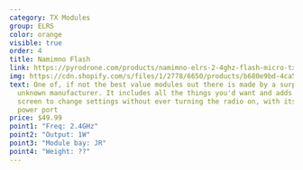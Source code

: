 ```yaml
---
category: TX Modules
group: ELRS
color: orange
visible: true
order: 4
title: Namimno Flash
link: https://pyrodrone.com/products/namimno-elrs-2-4ghz-flash-micro-tx-module
img: https://cdn.shopify.com/s/files/1/2778/6650/products/b680e9bd-4ca5-4023-baa1-289454636049_jpg_6a94801c-112f-4fe9-9e99-76d7c2a4d2c3_1200x1200.png?v=1637809584
text: One of, if not the best value modules out there is made by a surprisingly
  unknown manufacturer. It includes all the things you'd want and adds a small
  screen to change settings without ever turning the radio on, with its external
  power port
price: $49.99
point1: "Freq: 2.4GHz"
point2: "Output: 1W"
point3: "Module bay: JR"
point4: "Weight: ??"
---
```

